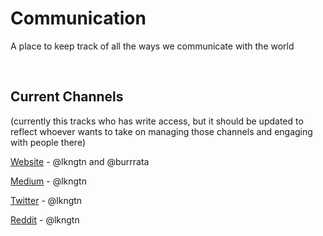 # Communication
A place to keep track of all the ways we communicate with the world

<br>

## Current Channels

(currently this tracks who has write access, but it should be updated to reflect whoever wants to take on managing those channels and engaging with people there) 

[Website](http://1hive.org) - @lkngtn and @burrrata

[Medium](https://medium.com/hive-commons) - @lkngtn

[Twitter](https://twitter.com/1HiveOrg) - @lkngtn

[Reddit](https://www.reddit.com/r/HiveCommons/) - @lkngtn
